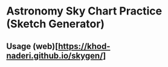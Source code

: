 # Astronomy Sky Chart Practice (Sketch Generator)


## Usage (web)[https://khod-naderi.github.io/skygen/]

